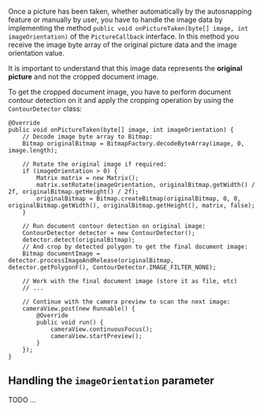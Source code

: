 Once a picture has been taken, whether automatically by the autosnapping feature or manually by user, you have to handle the image data by implementing the method `public void onPictureTaken(byte[] image, int imageOrientation)` of the `PictureCallback` interface.
In this method you receive the image byte array of the original picture data and the image orientation value.

It is important to understand that this image data represents the **original picture** and not the cropped document image.

To get the cropped document image, you have to perform document contour detection on it and apply the cropping operation by using the `ContourDetector` class:


```
@Override
public void onPictureTaken(byte[] image, int imageOrientation) {
    // Decode image byte array to Bitmap:
    Bitmap originalBitmap = BitmapFactory.decodeByteArray(image, 0, image.length);

    // Rotate the original image if required:
    if (imageOrientation > 0) {
        Matrix matrix = new Matrix();
        matrix.setRotate(imageOrientation, originalBitmap.getWidth() / 2f, originalBitmap.getHeight() / 2f);
        originalBitmap = Bitmap.createBitmap(originalBitmap, 0, 0, originalBitmap.getWidth(), originalBitmap.getHeight(), matrix, false);
    }

    // Run document contour detection on original image:
    ContourDetector detector = new ContourDetector();
    detector.detect(originalBitmap);
    // And crop by detected polygon to get the final document image:
    Bitmap documentImage = detector.processImageAndRelease(originalBitmap, detector.getPolygonF(), ContourDetector.IMAGE_FILTER_NONE);

    // Work with the final document image (store it as file, etc)
    // ...

    // Continue with the camera preview to scan the next image:
    cameraView.post(new Runnable() {
        @Override
        public void run() {
            cameraView.continuousFocus();
            cameraView.startPreview();
        }
    });
}
```

## Handling the `imageOrientation` parameter
TODO ...